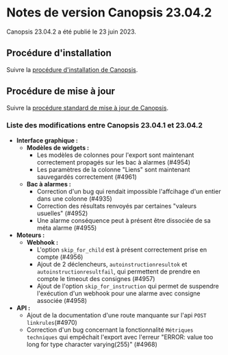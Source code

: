 # Notes de version Canopsis 23.04.2

Canopsis 23.04.2 a été publié le 23 juin 2023.

## Procédure d'installation

Suivre la [procédure d'installation de Canopsis](../guide-administration/installation/index.md).

## Procédure de mise à jour

Suivre la [procédure standard de mise à jour de Canopsis](../guide-administration/mise-a-jour/index.md).

### Liste des modifications entre Canopsis 23.04.1 et 23.04.2

*  **Interface graphique :**
    *  **Modèles de widgets :**
        * Les modèles de colonnes pour l'export sont maintenant correctement propagés sur les bac à alarmes (#4954)
        * Les paramètres de la colonne "Liens" sont maintenant sauvegardés correctement (#4961)
    *  **Bac à alarmes :**
        * Correction d'un bug qui rendait impossible l'affcihage d'un entier dans une colonne (#4935)
        * Correction des résultats renvoyés par certaines "valeurs usuelles" (#4952)
        * Une alarme conséquence peut à présent être dissociée de sa méta alarme (#4955)
*  **Moteurs :**
    *  **Webhook :**
        * L'option `skip_for_child` est à présent correctement prise en compte (#4956)
        * Ajout de 2 déclencheurs, `autoinstructionresultok` et `autoinstructionresultfail`, qui permettent de prendre en compte le timeout des consignes (#4957)
        * Ajout de l'option `skip_for_instruction` qui permet de suspendre l'exécution d'un webhook pour une alarme avec consigne associée (#4958)
*  **API :**
    * Ajout de la documentation d'une route manquante sur l'api `POST linkrules`(#4970)
    * Correction d'un bug concernant la fonctionnalité `Métriques techniques` qui empêchait l'export avec l'erreur "ERROR: value too long for type character varying(255)" (#4968)
